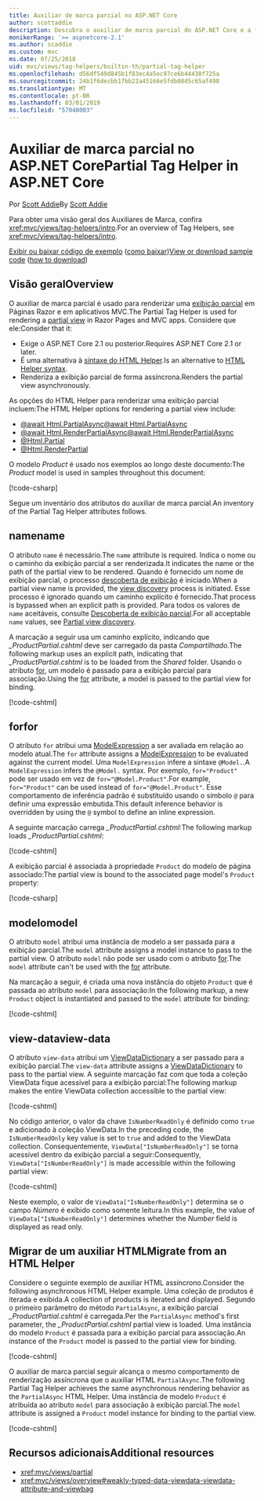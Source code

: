 ```yaml
---
title: Auxiliar de marca parcial no ASP.NET Core
author: scottaddie
description: Descubra o auxiliar de marca parcial do ASP.NET Core e a função de cada um de seus atributos na renderização de uma exibição parcial.
monikerRange: '>= aspnetcore-2.1'
ms.author: scaddie
ms.custom: mvc
ms.date: 07/25/2018
uid: mvc/views/tag-helpers/builtin-th/partial-tag-helper
ms.openlocfilehash: d56df549d845b1f83ec4a5ec97ce6b44438f725a
ms.sourcegitcommit: 24b1f6decbb17bb22a45166e5fdb0845c65af498
ms.translationtype: MT
ms.contentlocale: pt-BR
ms.lasthandoff: 03/01/2019
ms.locfileid: "57048003"
---
```

# <a name="partial-tag-helper-in-aspnet-core"></a><span data-ttu-id="10da5-103">Auxiliar de marca parcial no ASP.NET Core</span><span class="sxs-lookup"><span data-stu-id="10da5-103">Partial Tag Helper in ASP.NET Core</span></span>

<span data-ttu-id="10da5-104">Por [Scott Addie](https://github.com/scottaddie)</span><span class="sxs-lookup"><span data-stu-id="10da5-104">By [Scott Addie](https://github.com/scottaddie)</span></span>

<span data-ttu-id="10da5-105">Para obter uma visão geral dos Auxiliares de Marca, confira <xref:mvc/views/tag-helpers/intro>.</span><span class="sxs-lookup"><span data-stu-id="10da5-105">For an overview of Tag Helpers, see <xref:mvc/views/tag-helpers/intro>.</span></span>

<span data-ttu-id="10da5-106">[Exibir ou baixar código de exemplo](https://github.com/aspnet/Docs/tree/master/aspnetcore/mvc/views/tag-helpers/built-in/samples) ([como baixar](xref:index#how-to-download-a-sample))</span><span class="sxs-lookup"><span data-stu-id="10da5-106">[View or download sample code](https://github.com/aspnet/Docs/tree/master/aspnetcore/mvc/views/tag-helpers/built-in/samples) ([how to download](xref:index#how-to-download-a-sample))</span></span>

## <a name="overview"></a><span data-ttu-id="10da5-107">Visão geral</span><span class="sxs-lookup"><span data-stu-id="10da5-107">Overview</span></span>

<span data-ttu-id="10da5-108">O auxiliar de marca parcial é usado para renderizar uma [exibição parcial](xref:mvc/views/partial) em Páginas Razor e em aplicativos MVC.</span><span class="sxs-lookup"><span data-stu-id="10da5-108">The Partial Tag Helper is used for rendering a [partial view](xref:mvc/views/partial) in Razor Pages and MVC apps.</span></span> <span data-ttu-id="10da5-109">Considere que ele:</span><span class="sxs-lookup"><span data-stu-id="10da5-109">Consider that it:</span></span>

* <span data-ttu-id="10da5-110">Exige o ASP.NET Core 2.1 ou posterior.</span><span class="sxs-lookup"><span data-stu-id="10da5-110">Requires ASP.NET Core 2.1 or later.</span></span>
* <span data-ttu-id="10da5-111">É uma alternativa à [sintaxe do HTML Helper](xref:mvc/views/partial#reference-a-partial-view).</span><span class="sxs-lookup"><span data-stu-id="10da5-111">Is an alternative to [HTML Helper syntax](xref:mvc/views/partial#reference-a-partial-view).</span></span>
* <span data-ttu-id="10da5-112">Renderiza a exibição parcial de forma assíncrona.</span><span class="sxs-lookup"><span data-stu-id="10da5-112">Renders the partial view asynchronously.</span></span>

<span data-ttu-id="10da5-113">As opções do HTML Helper para renderizar uma exibição parcial incluem:</span><span class="sxs-lookup"><span data-stu-id="10da5-113">The HTML Helper options for rendering a partial view include:</span></span>

* [<span data-ttu-id="10da5-114">@await Html.PartialAsync</span><span class="sxs-lookup"><span data-stu-id="10da5-114">@await Html.PartialAsync</span></span>](/dotnet/api/microsoft.aspnetcore.mvc.rendering.htmlhelperpartialextensions.partialasync)
* [<span data-ttu-id="10da5-115">@await Html.RenderPartialAsync</span><span class="sxs-lookup"><span data-stu-id="10da5-115">@await Html.RenderPartialAsync</span></span>](/dotnet/api/microsoft.aspnetcore.mvc.rendering.htmlhelperpartialextensions.renderpartialasync)
* [@Html.Partial](/dotnet/api/microsoft.aspnetcore.mvc.rendering.htmlhelperpartialextensions.partial)
* [@Html.RenderPartial](/dotnet/api/microsoft.aspnetcore.mvc.rendering.htmlhelperpartialextensions.renderpartial)

<span data-ttu-id="10da5-116">O modelo *Product* é usado nos exemplos ao longo deste documento:</span><span class="sxs-lookup"><span data-stu-id="10da5-116">The *Product* model is used in samples throughout this document:</span></span>

[!code-csharp[](samples/TagHelpersBuiltIn/Models/Product.cs)]

<span data-ttu-id="10da5-117">Segue um inventário dos atributos do auxiliar de marca parcial.</span><span class="sxs-lookup"><span data-stu-id="10da5-117">An inventory of the Partial Tag Helper attributes follows.</span></span>

## <a name="name"></a><span data-ttu-id="10da5-118">name</span><span class="sxs-lookup"><span data-stu-id="10da5-118">name</span></span>

<span data-ttu-id="10da5-119">O atributo `name` é necessário.</span><span class="sxs-lookup"><span data-stu-id="10da5-119">The `name` attribute is required.</span></span> <span data-ttu-id="10da5-120">Indica o nome ou o caminho da exibição parcial a ser renderizada.</span><span class="sxs-lookup"><span data-stu-id="10da5-120">It indicates the name or the path of the partial view to be rendered.</span></span> <span data-ttu-id="10da5-121">Quando é fornecido um nome de exibição parcial, o processo [descoberta de exibição](xref:mvc/views/overview#view-discovery) é iniciado.</span><span class="sxs-lookup"><span data-stu-id="10da5-121">When a partial view name is provided, the [view discovery](xref:mvc/views/overview#view-discovery) process is initiated.</span></span> <span data-ttu-id="10da5-122">Esse processo é ignorado quando um caminho explícito é fornecido.</span><span class="sxs-lookup"><span data-stu-id="10da5-122">That process is bypassed when an explicit path is provided.</span></span> <span data-ttu-id="10da5-123">Para todos os valores de `name` aceitáveis, consulte [Descoberta de exibição parcial](xref:mvc/views/partial#partial-view-discovery).</span><span class="sxs-lookup"><span data-stu-id="10da5-123">For all acceptable `name` values, see [Partial view discovery](xref:mvc/views/partial#partial-view-discovery).</span></span>

<span data-ttu-id="10da5-124">A marcação a seguir usa um caminho explícito, indicando que *_ProductPartial.cshtml* deve ser carregado da pasta *Compartilhado*.</span><span class="sxs-lookup"><span data-stu-id="10da5-124">The following markup uses an explicit path, indicating that *_ProductPartial.cshtml* is to be loaded from the *Shared* folder.</span></span> <span data-ttu-id="10da5-125">Usando o atributo [for](#for), um modelo é passado para a exibição parcial para associação.</span><span class="sxs-lookup"><span data-stu-id="10da5-125">Using the [for](#for) attribute, a model is passed to the partial view for binding.</span></span>

[!code-cshtml[](samples/TagHelpersBuiltIn/Pages/Product.cshtml?name=snippet_Name)]

## <a name="for"></a><span data-ttu-id="10da5-126">for</span><span class="sxs-lookup"><span data-stu-id="10da5-126">for</span></span>

<span data-ttu-id="10da5-127">O atributo `for` atribui uma [ModelExpression](/dotnet/api/microsoft.aspnetcore.mvc.viewfeatures.modelexpression) a ser avaliada em relação ao modelo atual.</span><span class="sxs-lookup"><span data-stu-id="10da5-127">The `for` attribute assigns a [ModelExpression](/dotnet/api/microsoft.aspnetcore.mvc.viewfeatures.modelexpression) to be evaluated against the current model.</span></span> <span data-ttu-id="10da5-128">Uma `ModelExpression` infere a sintaxe `@Model.`.</span><span class="sxs-lookup"><span data-stu-id="10da5-128">A `ModelExpression` infers the `@Model.` syntax.</span></span> <span data-ttu-id="10da5-129">Por exemplo, `for="Product"` pode ser usado em vez de `for="@Model.Product"`.</span><span class="sxs-lookup"><span data-stu-id="10da5-129">For example, `for="Product"` can be used instead of `for="@Model.Product"`.</span></span> <span data-ttu-id="10da5-130">Esse comportamento de inferência padrão é substituído usando o símbolo `@` para definir uma expressão embutida.</span><span class="sxs-lookup"><span data-stu-id="10da5-130">This default inference behavior is overridden by using the `@` symbol to define an inline expression.</span></span>

<span data-ttu-id="10da5-131">A seguinte marcação carrega *_ProductPartial.cshtml*:</span><span class="sxs-lookup"><span data-stu-id="10da5-131">The following markup loads *_ProductPartial.cshtml*:</span></span>

[!code-cshtml[](samples/TagHelpersBuiltIn/Pages/Product.cshtml?name=snippet_For)]

<span data-ttu-id="10da5-132">A exibição parcial é associada à propriedade `Product` do modelo de página associado:</span><span class="sxs-lookup"><span data-stu-id="10da5-132">The partial view is bound to the associated page model's `Product` property:</span></span>

[!code-csharp[](samples/TagHelpersBuiltIn/Pages/Product.cshtml.cs?highlight=8)]

## <a name="model"></a><span data-ttu-id="10da5-133">modelo</span><span class="sxs-lookup"><span data-stu-id="10da5-133">model</span></span>

<span data-ttu-id="10da5-134">O atributo `model` atribui uma instância de modelo a ser passada para a exibição parcial.</span><span class="sxs-lookup"><span data-stu-id="10da5-134">The `model` attribute assigns a model instance to pass to the partial view.</span></span> <span data-ttu-id="10da5-135">O atributo `model` não pode ser usado com o atributo [for](#for).</span><span class="sxs-lookup"><span data-stu-id="10da5-135">The `model` attribute can't be used with the [for](#for) attribute.</span></span>

<span data-ttu-id="10da5-136">Na marcação a seguir, é criada uma nova instância do objeto `Product` que é passada ao atributo `model` para associação:</span><span class="sxs-lookup"><span data-stu-id="10da5-136">In the following markup, a new `Product` object is instantiated and passed to the `model` attribute for binding:</span></span>

[!code-cshtml[](samples/TagHelpersBuiltIn/Pages/Product.cshtml?name=snippet_Model)]

## <a name="view-data"></a><span data-ttu-id="10da5-137">view-data</span><span class="sxs-lookup"><span data-stu-id="10da5-137">view-data</span></span>

<span data-ttu-id="10da5-138">O atributo `view-data` atribui um [ViewDataDictionary](/dotnet/api/microsoft.aspnetcore.mvc.viewfeatures.viewdatadictionary) a ser passado para a exibição parcial.</span><span class="sxs-lookup"><span data-stu-id="10da5-138">The `view-data` attribute assigns a [ViewDataDictionary](/dotnet/api/microsoft.aspnetcore.mvc.viewfeatures.viewdatadictionary) to pass to the partial view.</span></span> <span data-ttu-id="10da5-139">A seguinte marcação faz com que toda a coleção ViewData fique acessível para a exibição parcial:</span><span class="sxs-lookup"><span data-stu-id="10da5-139">The following markup makes the entire ViewData collection accessible to the partial view:</span></span>

[!code-cshtml[](samples/TagHelpersBuiltIn/Pages/Product.cshtml?name=snippet_ViewData&highlight=5-)]

<span data-ttu-id="10da5-140">No código anterior, o valor da chave `IsNumberReadOnly` é definido como `true` e adicionado à coleção ViewData.</span><span class="sxs-lookup"><span data-stu-id="10da5-140">In the preceding code, the `IsNumberReadOnly` key value is set to `true` and added to the ViewData collection.</span></span> <span data-ttu-id="10da5-141">Consequentemente, `ViewData["IsNumberReadOnly"]` se torna acessível dentro da exibição parcial a seguir:</span><span class="sxs-lookup"><span data-stu-id="10da5-141">Consequently, `ViewData["IsNumberReadOnly"]` is made accessible within the following partial view:</span></span>

[!code-cshtml[](samples/TagHelpersBuiltIn/Pages/Shared/_ProductViewDataPartial.cshtml?highlight=5)]

<span data-ttu-id="10da5-142">Neste exemplo, o valor de `ViewData["IsNumberReadOnly"]` determina se o campo *Número* é exibido como somente leitura.</span><span class="sxs-lookup"><span data-stu-id="10da5-142">In this example, the value of `ViewData["IsNumberReadOnly"]` determines whether the *Number* field is displayed as read only.</span></span>

## <a name="migrate-from-an-html-helper"></a><span data-ttu-id="10da5-143">Migrar de um auxiliar HTML</span><span class="sxs-lookup"><span data-stu-id="10da5-143">Migrate from an HTML Helper</span></span>

<span data-ttu-id="10da5-144">Considere o seguinte exemplo de auxiliar HTML assíncrono.</span><span class="sxs-lookup"><span data-stu-id="10da5-144">Consider the following asynchronous HTML Helper example.</span></span> <span data-ttu-id="10da5-145">Uma coleção de produtos é iterada e exibida.</span><span class="sxs-lookup"><span data-stu-id="10da5-145">A collection of products is iterated and displayed.</span></span> <span data-ttu-id="10da5-146">Segundo o primeiro parâmetro do método `PartialAsync`, a exibição parcial *_ProductPartial.cshtml* é carregada.</span><span class="sxs-lookup"><span data-stu-id="10da5-146">Per the `PartialAsync` method's first parameter, the *_ProductPartial.cshtml* partial view is loaded.</span></span> <span data-ttu-id="10da5-147">Uma instância do modelo `Product` é passada para a exibição parcial para associação.</span><span class="sxs-lookup"><span data-stu-id="10da5-147">An instance of the `Product` model is passed to the partial view for binding.</span></span>

[!code-cshtml[](samples/TagHelpersBuiltIn/Pages/Products.cshtml?name=snippet_HtmlHelper&highlight=3)]

<span data-ttu-id="10da5-148">O auxiliar de marca parcial seguir alcança o mesmo comportamento de renderização assíncrona que o auxiliar HTML `PartialAsync`.</span><span class="sxs-lookup"><span data-stu-id="10da5-148">The following Partial Tag Helper achieves the same asynchronous rendering behavior as the `PartialAsync` HTML Helper.</span></span> <span data-ttu-id="10da5-149">Uma instância de modelo `Product` é atribuída ao atributo `model` para associação à exibição parcial.</span><span class="sxs-lookup"><span data-stu-id="10da5-149">The `model` attribute is assigned a `Product` model instance for binding to the partial view.</span></span>

[!code-cshtml[](samples/TagHelpersBuiltIn/Pages/Products.cshtml?name=snippet_TagHelper&highlight=3)]

## <a name="additional-resources"></a><span data-ttu-id="10da5-150">Recursos adicionais</span><span class="sxs-lookup"><span data-stu-id="10da5-150">Additional resources</span></span>

* <xref:mvc/views/partial>
* <xref:mvc/views/overview#weakly-typed-data-viewdata-viewdata-attribute-and-viewbag>
